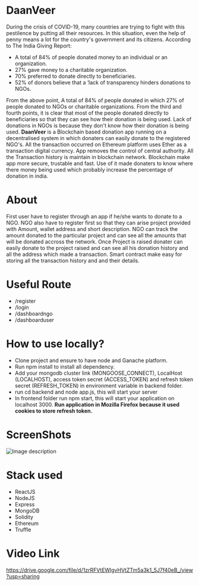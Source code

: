 # DaanVeer
During the crisis of COVID-19, many countries are trying to fight with this pestilence by putting all their resources. In this situation, even the help of penny means a lot for the country's government and its citizens. According to The India Giving Report:
 - A total of 84% of people donated money to an individual or an organization.
 - 27% gave money to a charitable organization.
 - 70% preferred to donate directly to beneficiaries.
 - 52% of donors believe that a ‘lack of transparency hinders donations to NGOs.

From the above point, A total of 84% of people donated in which 27% of people donated to NGOs or charitable organizations. From the third and fourth points, it is clear that most of the people donated directly to beneficiaries so that they can see how their donation is being used. Lack of donations in NGOs is because they don't know how their donation is being used.
**DaanVeer** is a Blockchain based donation app running on a decentralised system in which donaters can easily donate to the registered NGO's. All the transaction occurred on Ethereum platform uses Ether as a transaction digital currency. App removes the control of central authority. All the Transaction history is maintain in blockchain network. Blockchain make app more secure, trustable and fast. Use of it made donaters to know where there money being used which probably increase the percentage of donation in india.
# About
First user have to register through an app if he/she wants to donate to a NGO. NGO also have to register first so that they can arise project provided with Amount, wallet address and short description. NGO can track the amount donated to the particular project and can see all the amounts that will be donated accross the network. Once Project is raised donater can easily donate to the project raised and can see all his donation history and all the address which made a transaction.
Smart contract make easy for storing all the transaction history and and their details.

# Useful Route
 - /register
 - /login
 - /dashboardngo
 - /dashboarduser

# How to use locally?
 - Clone project and ensure to have node and Ganache platform.
 - Run npm install to install all dependency.
 - Add your mongodb cluster link (MONGOOSE_CONNECT), LocalHost (LOCALHOST), access token secret (ACCESS_TOKEN) and refresh token secret (REFRESH_TOKEN) in environment variable in backend folder.
 - run cd backend and node app.js, this will start your server
 - In frontend folder run npm start, this will start your application on localhost  3000.
**Run application in Mozilla Firefox because it used cookies to store refresh token.**

# ScreenShots
![Image description](1.jpeg)

# Stack used
 - ReactJS
 - NodeJS
 - Express
 - MongoDB
 - Solidity
 - Ethereum
 - Truffle
# Video Link
https://drive.google.com/file/d/1zrRFVtEWlgvHVtZTm5a3k1_5J7f40eB_/view?usp=sharing
